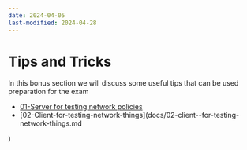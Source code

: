 ```yaml
---
date: 2024-04-05
last-modified: 2024-04-28
---
```

# Tips and Tricks

In this bonus section we will discuss some useful tips that can be used preparation for the exam

- [01-Server for testing network policies](docs/01-server-for-testing-network-policies.md)
- [02-Client-for-testing-network-things](docs/02-client--for-testing-network-things.md

)

